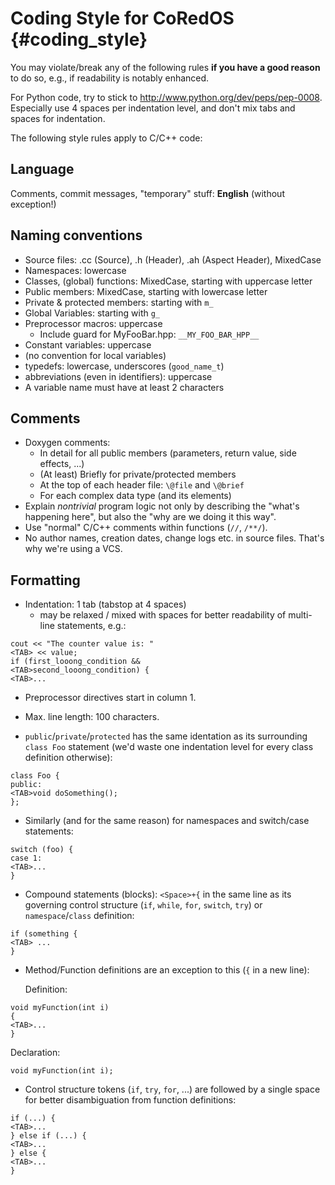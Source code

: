 Coding Style for CoRedOS  {#coding_style}
========================

You may violate/break any of the following rules __if you have a good reason__ to
do so, e.g., if readability is notably enhanced.

For Python code, try to stick to <http://www.python.org/dev/peps/pep-0008>.
Especially use 4 spaces per indentation level, and don't mix tabs and spaces
for indentation.

The following style rules apply to C/C++ code:

## Language ##
Comments, commit messages, "temporary" stuff: __English__ (without exception!)

## Naming conventions ##
   * Source files: .cc (Source), .h (Header), .ah (Aspect Header), MixedCase
   * Namespaces: lowercase
   * Classes, (global) functions: MixedCase, starting with uppercase letter
   * Public members: MixedCase, starting with lowercase letter
   * Private & protected members: starting with `m_`
   * Global Variables: starting with `g_`
   * Preprocessor macros: uppercase
     -  Include guard for MyFooBar.hpp: `__MY_FOO_BAR_HPP__`
   * Constant variables: uppercase
   * (no convention for local variables)
   * typedefs: lowercase, underscores (`good_name_t`)
   * abbreviations (even in identifiers): uppercase
   * A variable name must have at least 2 characters

## Comments ##
* Doxygen comments:
   -  In detail for all public members (parameters, return value, side
      effects, ...)
   -  (At least) Briefly for private/protected members
   -  At the top of each header file: `\@file` and `\@brief`
   -  For each complex data type (and its elements)
* Explain *nontrivial* program logic not only by describing the "what's
  happening here", but also the "why are we doing it this way".
* Use "normal" C/C++ comments within functions (`//`, `/**/`).
* No author names, creation dates, change logs etc. in source files.
  That's why we're using a VCS.

## Formatting ##
* Indentation: 1 tab (tabstop at 4 spaces)
  -  may be relaxed / mixed with spaces for better readability of
     multi-line statements, e.g.:
~~~~~~~~~~~~~~~~~~~~~~~~~~~~~~~~~~{.c}
cout << "The counter value is: "
<TAB> << value;
if (first_looong_condition &&
<TAB>second_looong_condition) {
<TAB>...
~~~~~~~~~~~~~~~~~~~~~~~~~~~~~~~~~~

* Preprocessor directives start in column 1.

* Max. line length: 100 characters.

* `public`/`private`/`protected` has the same identation as its surrounding
   `class Foo` statement (we'd waste one indentation level for every class
   definition otherwise):
~~~~~~~~~~~~~~~~~~~~~~~~~~~~~~{.c}
class Foo {
public:
<TAB>void doSomething();
};
~~~~~~~~~~~~~~~~~~~~~~~~~~~~~~
* Similarly (and for the same reason) for namespaces and switch/case statements:
~~~~~~~~~~~~~~~~~~~~{.c}
switch (foo) {
case 1:
<TAB>...
}
~~~~~~~~~~~~~~~~~~~~

* Compound statements (blocks): `<Space>+{` in the same line as its
governing control structure (`if`, `while`, `for`, `switch`, `try`) or
`namespace`/`class` definition:
~~~~~~~~~~~~~~~~~~~~~~{.c}
if (something {
<TAB> ...
}
~~~~~~~~~~~~~~~~~~~~~~

* Method/Function definitions are an exception to this (`{` in a new line):

  Definition:
~~~~~~~~~~~~~~~~~~~~~~~~~~~~{.c}
void myFunction(int i)
{
<TAB>...
}
~~~~~~~~~~~~~~~~~~~~~~~~~~~~

  Declaration:
~~~~~~~~~~~~~~~~~~~~~~~~~~~~{.c}
void myFunction(int i);
~~~~~~~~~~~~~~~~~~~~~~~~~~~~


* Control structure tokens (`if`, `try`, `for`, ...) are followed by a
single space for better disambiguation from function definitions:
~~~~~~~~~~~~~~~~~~~~~~~~~~~~{.c}
if (...) {
<TAB>...
} else if (...) {
<TAB>...
} else {
<TAB>...
}
~~~~~~~~~~~~~~~~~~~~~~~~~~~~

